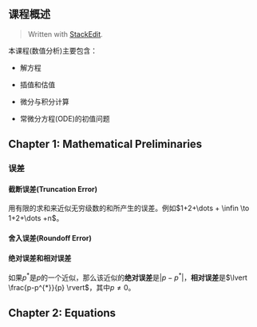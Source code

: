﻿
## 课程概述

> Written with [StackEdit](https://stackedit.io/).

本课程(数值分析)主要包含：

- 解方程

- 插值和估值

- 微分与积分计算

- 常微分方程(ODE)的初值问题

## Chapter 1: Mathematical Preliminaries

### 误差

#### 截断误差(Truncation Error)

用有限的求和来近似无穷级数的和所产生的误差。例如$1+2+\dots + \infin \to 1+2+\dots +n$。

#### 舍入误差(Roundoff Error)

#### 绝对误差和相对误差

如果$p^*$是$p$的一个近似，那么该近似的**绝对误差**是$\lvert p-p^*\rvert$，**相对误差**是$\lvert \frac{p-p^{*}}{p} \rvert$，其中$p\neq0$。

## Chapter 2: Equations


